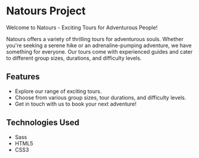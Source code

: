 # Natours Project

Welcome to Natours - Exciting Tours for Adventurous People!

Natours offers a variety of thrilling tours for adventurous souls. Whether you're seeking a serene hike or an adrenaline-pumping adventure, we have something for everyone. Our tours come with experienced guides and cater to different group sizes, durations, and difficulty levels.

## Features
* Explore our range of exciting tours.
* Choose from various group sizes, tour durations, and difficulty levels.
* Get in touch with us to book your next adventure!

## Technologies Used
* Sass
* HTML5
* CSS3
